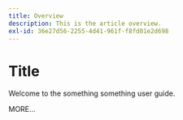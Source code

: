 ```yaml
---
title: Overview
description: This is the article overview.
exl-id: 36e27d56-2255-4d41-961f-f8fd01e2d698
---
```

# Title

Welcome to the something something user guide.

MORE...

<!--
This is the landing page of the user guide. It should be the first list item in the TOC.md file.

See other user landing pages to get ideas.
-->
